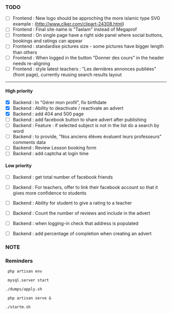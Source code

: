 ### TODO

- [ ] Frontend : New logo should be approching the more islamic type SVG example : (http://www.clker.com/clipart-24308.html)
- [ ] Frontend : Final site name is "Taelam" instead of Megaprof
- [ ] Frontend : On single page have a right side panel where social buttons, bookings and ratings can appear
- [ ] Frontend : standardise pictures size - some pictures have bigger length than others
- [ ] Frontend : When logged in the button "Donner des cours" in the header needs re-aligning
- [ ] Frontend : style latest teachers : "Les dernières annonces publiées"(front page), currently reusing search results layout 

--------------------------------------------------------------------------------

#### High priority

- [x] Backend : In "Gérer mon profil", fix birthdate
- [x] Backend : Ability to deactivate / reactivate an advert
- [x] Backend : add 404 and 500 page
- [ ] Backend : add facebook button to share advert after publishing
- [ ] Backend : Feature : if selected subject is not in the list do a search by word
- [ ] Backend : to provide, "Nos anciens élèves évaluent leurs professeurs" comments data
- [ ] Backend : Review Lesson booking form
- [ ] Backend : add captcha at login time

#### Low priority
- [ ] Backend : get total number of facebook friends
- [ ] Backend : For teachers, offer to link their facebook account so that it gives more confidence to students
- [ ] Backend : Ability for student to give a rating to a teacher
- [ ] Backend : Count the number of reviews and include in the advert
- [ ] Backend : when logging-in check that address is populated
- [ ] Backend : add percentage of completion when creating an advert




### NOTE


### Reminders
` php artisan env`

` mysql.server start`

` ./dumps/apply.sh `

` php artisan serve &`

`./startm.sh`
